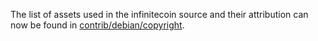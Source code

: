 The list of assets used in the infinitecoin source and their attribution can now be found in [contrib/debian/copyright](../contrib/debian/copyright).
